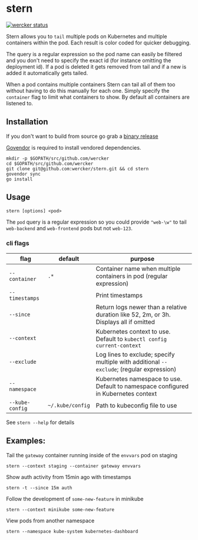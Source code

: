 # stern

[![wercker status](https://app.wercker.com/status/fb1ed340ffed75c22dc301c38ab0893c/s/master "wercker status")](https://app.wercker.com/project/byKey/fb1ed340ffed75c22dc301c38ab0893c)

Stern allows you to `tail` multiple pods on Kubernetes and multiple containers
within the pod. Each result is color coded for quicker debugging.

The query is a regular expression so the pod name can easily be filtered and
you don't need to specify the exact id (for instance omitting the deployment
id). If a pod is deleted it gets removed from tail and if a new is added it
automatically gets tailed.

When a pod contains multiple containers Stern can tail all of them too without
having to do this manually for each one. Simply specify the `container` flag to
limit what containers to show. By default all containers are listened to.

## Installation

If you don't want to build from source go grab a [binary release](https://github.com/wercker/stern/releases)

[Govendor](https://github.com/kardianos/govendor) is required to install vendored dependencies.

```
mkdir -p $GOPATH/src/github.com/wercker
cd $GOPATH/src/github.com/wercker
git clone git@github.com:wercker/stern.git && cd stern
govendor sync
go install
```

## Usage

```
stern [options] <pod>
```

The `pod` query is a regular expression so you could provide `"web-\w"` to tail
`web-backend` and `web-frontend` pods but not `web-123`.

### cli flags

| flag            | default          | purpose                                                                                  |
|-----------------|------------------|------------------------------------------------------------------------------------------|
| `--container`   | `.*`             | Container name when multiple containers in pod (regular expression)                      |
| `--timestamps`  |                  | Print timestamps                                                                         |
| `--since`       |                  | Return logs newer than a relative duration like 52, 2m, or 3h. Displays all if omitted   |
| `--context`     |                  | Kubernetes context to use. Default to `kubectl config current-context`                   |
| `--exclude`     |                  | Log lines to exclude; specify multiple with additional `--exclude`; (regular expression) |
| `--namespace`   |                  | Kubernetes namespace to use. Default to namespace configured in Kubernetes context       |
| `--kube-config` | `~/.kube/config` | Path to kubeconfig file to use                                                           |

See `stern --help` for details

## Examples:

Tail the `gateway` container running inside of the `envvars` pod on staging
```
stern --context staging --container gateway envvars
```

Show auth activity from 15min ago with timestamps
```
stern -t --since 15m auth
```

Follow the development of `some-new-feature` in minikube
```
stern --context minikube some-new-feature
```

View pods from another namespace
```
stern --namespace kube-system kubernetes-dashboard
```
